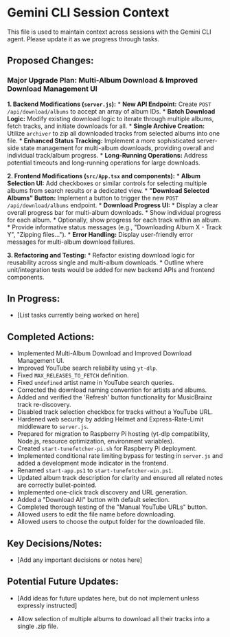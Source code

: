 # Gemini CLI Session Context

This file is used to maintain context across sessions with the Gemini CLI agent. Please update it as we progress through tasks.

## Proposed Changes:

### Major Upgrade Plan: Multi-Album Download & Improved Download Management UI

**1. Backend Modifications (`server.js`):**
    *   **New API Endpoint:** Create `POST /api/download/albums` to accept an array of album IDs.
    *   **Batch Download Logic:** Modify existing download logic to iterate through multiple albums, fetch tracks, and initiate downloads for all.
    *   **Single Archive Creation:** Utilize `archiver` to zip all downloaded tracks from selected albums into one file.
    *   **Enhanced Status Tracking:** Implement a more sophisticated server-side state management for multi-album downloads, providing overall and individual track/album progress.
    *   **Long-Running Operations:** Address potential timeouts and long-running operations for large downloads.

**2. Frontend Modifications (`src/App.tsx` and components):**
    *   **Album Selection UI:** Add checkboxes or similar controls for selecting multiple albums from search results or a dedicated view.
    *   **"Download Selected Albums" Button:** Implement a button to trigger the new `POST /api/download/albums` endpoint.
    *   **Download Progress UI:**
        *   Display a clear overall progress bar for multi-album downloads.
        *   Show individual progress for each album.
        *   Optionally, show progress for each track within an album.
        *   Provide informative status messages (e.g., "Downloading Album X - Track Y", "Zipping files...").
    *   **Error Handling:** Display user-friendly error messages for multi-album download failures.

**3. Refactoring and Testing:**
    *   Refactor existing download logic for reusability across single and multi-album downloads.
    *   Outline where unit/integration tests would be added for new backend APIs and frontend components.

## In Progress:

*   [List tasks currently being worked on here]

## Completed Actions:

*   Implemented Multi-Album Download and Improved Download Management UI.
*   Improved YouTube search reliability using `yt-dlp`.
*   Fixed `MAX_RELEASES_TO_FETCH` definition.
*   Fixed `undefined` artist name in YouTube search queries.
*   Corrected the download naming convention for artists and albums.
*   Added and verified the 'Refresh' button functionality for MusicBrainz track re-discovery.
*   Disabled track selection checkbox for tracks without a YouTube URL.
*   Hardened web security by adding Helmet and Express-Rate-Limit middleware to `server.js`.
*   Prepared for migration to Raspberry Pi hosting (yt-dlp compatibility, Node.js, resource optimization, environment variables).
*   Created `start-tunefetcher-pi.sh` for Raspberry Pi deployment.
*   Implemented conditional rate limiting bypass for testing in `server.js` and added a development mode indicator in the frontend.
*   Renamed `start-app.ps1` to `start-tunefetcher-win.ps1`.
*   Updated album track description for clarity and ensured all related notes are correctly bullet-pointed.
*   Implemented one-click track discovery and URL generation.
*   Added a "Download All" button with default selection.
*   Completed thorough testing of the "Manual YouTube URLs" button.
*   Allowed users to edit the file name before downloading.
*   Allowed users to choose the output folder for the downloaded file.

## Key Decisions/Notes:

*   [Add any important decisions or notes here]

## Potential Future Updates:

*   [Add ideas for future updates here, but do not implement unless expressly instructed]

*   Allow selection of multiple albums to download all their tracks into a single .zip file.
